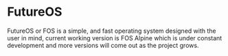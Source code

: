 # FutureOS
 FutureOS or FOS is a simple, and fast operating system designed with the user in mind, current working version is FOS Alpine which is under constant development and more versions will come out as the project grows.
